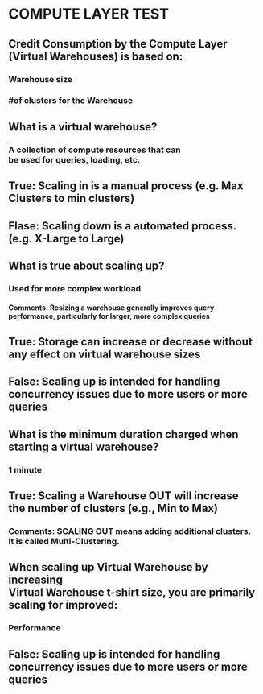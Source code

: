 # COMPUTE LAYER TEST

## Credit Consumption by the Compute Layer <br>(Virtual Warehouses) is based on:
### Warehouse size
###  #of clusters for the Warehouse

## What is a virtual warehouse?
### A collection of compute resources that can <br>be used for queries, loading, etc.

## True: Scaling in is a manual process (e.g. Max Clusters to min clusters)

## Flase: Scaling down is a automated process. (e.g. X-Large to Large)

## What is true about scaling up?
### Used for more complex workload
####  Comments: Resizing a warehouse generally improves query <br>performance, particularly for larger, more complex queries

## True: Storage can increase or decrease without any effect on virtual warehouse sizes

## False: Scaling up is intended for handling concurrency issues due to more users or more queries

## What is the minimum duration charged when starting a virtual warehouse?
### 1 minute

## True: Scaling a Warehouse OUT will increase <br>the number of clusters (e.g., Min to Max)
### Comments: SCALING OUT means adding additional clusters. <br>It is called Multi-Clustering.

## When scaling up Virtual Warehouse by increasing <br>Virtual Warehouse t-shirt size, you are primarily scaling for improved:
### Performance

## False: Scaling up is intended for handling <br>concurrency issues due to more users or more queries

